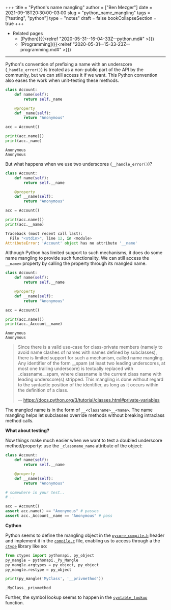 +++
title = "Python's name mangling"
author = ["Ben Mezger"]
date = 2021-09-18T20:30:00-03:00
slug = "python_name_mangling"
tags = ["testing", "python"]
type = "notes"
draft = false
bookCollapseSection = true
+++

-   Related pages
    -   [Python]({{<relref "2020-05-31--16-04-33Z--python.md#" >}})
    -   [Programming]({{<relref "2020-05-31--15-33-23Z--programming.md#" >}})

---

Python's convention of prefixing a name with an underscore (`_handle_error()`)
is treated as a non-public part of the API by the community, but we can still
access it if we want. This Python convention also eases the work when
unit-testing these methods.

```python
class Account:
    def name(self):
        return self._name

    @property
    def _name(self):
        return "Anonymous"

acc = Account()

print(acc.name())
print(acc._name)
```

```text
Anonymous
Anonymous
```

But what happens when we use two underscores (`__handle_error()`)?

```python
class Account:
    def name(self):
        return self.__name

    @property
    def __name(self):
        return "Anonymous"

acc = Account()

print(acc.name())
print(acc.__name)
```

```python
Traceback (most recent call last):
  File "<stdin>", line 12, in <module>
AttributeError: 'Account' object has no attribute '__name'
```

Although Python has limited support to such mechanisms, it does do some name
mangling to provide such functionality. We can still access the `__name=`
property by calling the property through its mangled name.

```python
class Account:
    def name(self):
        return self.__name

    @property
    def __name(self):
        return "Anonymous"

acc = Account()

print(acc.name())
print(acc._Account__name)
```

```text
Anonymous
Anonymous
```

> Since there is a valid use-case for class-private members (namely to avoid name
> clashes of names with names defined by subclasses), there is limited support for
> such a mechanism, called name mangling. Any identifier of the form \_\_spam (at
> least two leading underscores, at most one trailing underscore) is textually
> replaced with \_classname\_\_spam, where classname is the current class name with
> leading underscore(s) stripped. This mangling is done without regard to the
> syntactic position of the identifier, as long as it occurs within the definition
> of a class.
>
> -- <https://docs.python.org/3/tutorial/classes.html#private-variables>

The mangled name is in the form of `__<classname>__<name>`. The name mangling
helps let subclasses override methods without breaking intraclass method calls.

****What about testing?****

Now things make much easier when we want to test a doubled underscore
method/property: use the `_classname_name` attribute of the object:

```python
class Account:
    def name(self):
        return self.__name

    @property
    def __name(self):
        return "Anonymous"

# somewhere in your test..
# ..

acc = Account()
assert acc.name() == "Anonymous" # passes
assert acc._Account__name == "Anonymous" # pass
```

****Cython****

Python seems to define the mangling object in the [`pycore_compile.h`](https://github.com/python/cpython/blob/bb3e0c240bc60fe08d332ff5955d54197f79751c/Include/internal/pycore%5Fcompile.h#L26) header and
implement it in the [`compile.c`](https://github.com/python/cpython/blob/c2f1e953371c25f6c42b599ba3d8797effbb503e/Python/compile.c#L353) file, enabling us to access through a the
[`ctype`](https://docs.python.org/3/library/ctypes.html) library like so:

```python
from ctypes import pythonapi, py_object
py_mangle = pythonapi._Py_Mangle
py_mangle.argtypes = py_object, py_object
py_mangle.restype = py_object

print(py_mangle('MyClass', '__privmethod'))
```

```text
_MyClass__privmethod
```

Further, the symbol lookup seems to happen in the [`symtable_lookup`](https://github.com/python/cpython/blob/054e9c84ac7c394941bba3ea1829d14dce1243fc/Python/symtable.c#L1016) function.
